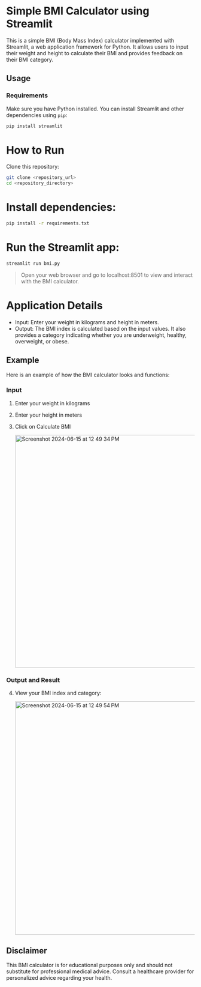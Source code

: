 # Simple BMI Calculator using Streamlit

This is a simple BMI (Body Mass Index) calculator implemented with Streamlit, a web application framework for Python. It allows users to input their weight and height to calculate their BMI and provides feedback on their BMI category.

## Usage

### Requirements

Make sure you have Python installed. You can install Streamlit and other dependencies using `pip`:

```bash
pip install streamlit
```

# How to Run
Clone this repository:

```bash
git clone <repository_url>
cd <repository_directory>
```

# Install dependencies:

```bash
pip install -r requirements.txt
```

# Run the Streamlit app:

```bash
streamlit run bmi.py
```

> Open your web browser and go to localhost:8501 to view and interact with the BMI calculator.

# Application Details
- Input: Enter your weight in kilograms and height in meters.
- Output: The BMI index is calculated based on the input values. It also provides a category indicating whether you are underweight, healthy, overweight, or obese.

## Example

Here is an example of how the BMI calculator looks and functions:

### Input

1. Enter your weight in kilograms

2. Enter your height in meters
  
3. Click on Calculate BMI

   <img width="620" alt="Screenshot 2024-06-15 at 12 49 34 PM" src="https://github.com/Diksha-Bisht/BMI_Calculator/assets/86365209/f2c1c7bd-3da2-4656-a36d-538f42ce72d4">

### Output and Result

4. View your BMI index and category:

   <img width="622" alt="Screenshot 2024-06-15 at 12 49 54 PM" src="https://github.com/Diksha-Bisht/BMI_Calculator/assets/86365209/ce93463a-8ae5-4e69-be59-b912369a1b87">


   

   

## Disclaimer
This BMI calculator is for educational purposes only and should not substitute for professional medical advice. Consult a healthcare provider for personalized advice regarding your health.
